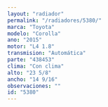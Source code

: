 ```yaml
---
layout: "radiador"
permalink: "/radiadores/5380/"
marca: "Toyota"
modelo: "Corolla"
ano: "2015"
motor: "L4 1.8"
transmision: "Automática"
parte: "438453"
clima: "Con clima"
alto: "23 5/8"
ancho: "14 9/16"
observaciones: ""
id: "5380"
---
```


